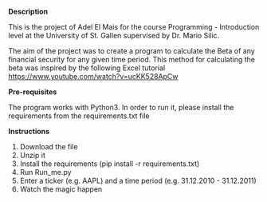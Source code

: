 **Description**

This is the project of Adel El Mais for the course Programming - Introduction level at the University of St. Gallen supervised by Dr. Mario Silic.

The aim of the project was to create a program to calculate the Beta of any financial security for any given time period.
This method for calculating the beta was inspired by the following Excel tutorial https://www.youtube.com/watch?v=ucKK528ApCw

**Pre-requisites**

The program works with Python3.
In order to run it, please install the requirements from the requirements.txt file

**Instructions**

1. Download the file
2. Unzip it
3. Install the requirements (pip install -r requirements.txt)
4. Run Run_me.py
5. Enter a ticker (e.g. AAPL) and a time period (e.g. 31.12.2010 - 31.12.2011)
6. Watch the magic happen

